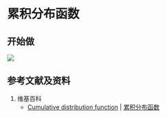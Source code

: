 # 累积分布函数

## 
## 

## 开始做

![](/images/概率/连续型随机变量/累积分布函数/1a.jpg)

## 参考文献及资料

1. 维基百科
	- [Cumulative distribution function](https://en.wikipedia.org/wiki/Cumulative_distribution_function) | [累积分布函数](https://zh.wikipedia.org/wiki/累积分布函数) 

